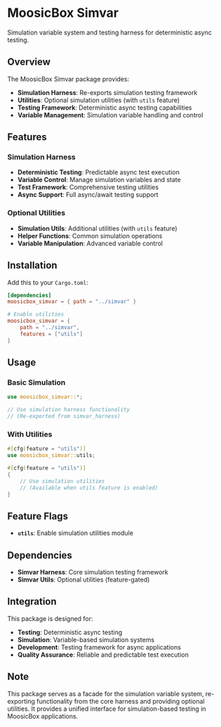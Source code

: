 # MoosicBox Simvar

Simulation variable system and testing harness for deterministic async testing.

## Overview

The MoosicBox Simvar package provides:

- **Simulation Harness**: Re-exports simulation testing framework
- **Utilities**: Optional simulation utilities (with `utils` feature)
- **Testing Framework**: Deterministic async testing capabilities
- **Variable Management**: Simulation variable handling and control

## Features

### Simulation Harness
- **Deterministic Testing**: Predictable async test execution
- **Variable Control**: Manage simulation variables and state
- **Test Framework**: Comprehensive testing utilities
- **Async Support**: Full async/await testing support

### Optional Utilities
- **Simulation Utils**: Additional utilities (with `utils` feature)
- **Helper Functions**: Common simulation operations
- **Variable Manipulation**: Advanced variable control

## Installation

Add this to your `Cargo.toml`:

```toml
[dependencies]
moosicbox_simvar = { path = "../simvar" }

# Enable utilities
moosicbox_simvar = {
    path = "../simvar",
    features = ["utils"]
}
```

## Usage

### Basic Simulation

```rust
use moosicbox_simvar::*;

// Use simulation harness functionality
// (Re-exported from simvar_harness)
```

### With Utilities

```rust
#[cfg(feature = "utils")]
use moosicbox_simvar::utils;

#[cfg(feature = "utils")]
{
    // Use simulation utilities
    // (Available when utils feature is enabled)
}
```

## Feature Flags

- **`utils`**: Enable simulation utilities module

## Dependencies

- **Simvar Harness**: Core simulation testing framework
- **Simvar Utils**: Optional utilities (feature-gated)

## Integration

This package is designed for:
- **Testing**: Deterministic async testing
- **Simulation**: Variable-based simulation systems
- **Development**: Testing framework for async applications
- **Quality Assurance**: Reliable and predictable test execution

## Note

This package serves as a facade for the simulation variable system, re-exporting functionality from the core harness and providing optional utilities. It provides a unified interface for simulation-based testing in MoosicBox applications.
